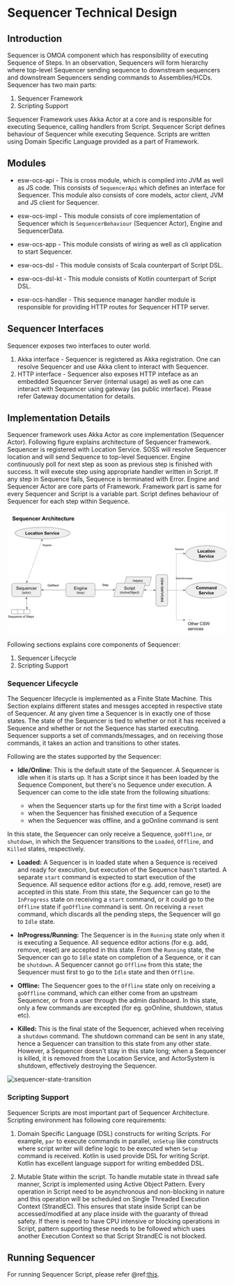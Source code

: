 # Sequencer Technical Design
## Introduction

Sequencer is OMOA component which has responsibility of executing Sequence of Steps. In an observation, Sequencers will form
hierarchy where top-level Sequencer sending sequence to downstream sequencers and downstream Sequencers sending commands to Assemblies/HCDs.
Sequencer has two main parts:

1. Sequencer Framework
2. Scripting Support

Sequencer Framework uses Akka Actor at a core and is responsible for executing Sequence, calling handlers from Script.
Sequencer Script defines behaviour of Sequencer while executing Sequence. Scripts are written using Domain Specific Language
provided as a part of Framework.

## Modules

* esw-ocs-api -
This is cross module, which is compiled into JVM as well as JS code. This consists of `SequencerApi`
which defines an interface for Sequencer. This module also consists of core models, actor client, JVM and JS client for
Sequencer.

* esw-ocs-impl -
This module consists of core implementation of Sequencer which is `SequencerBehaviour` (Sequencer Actor), Engine and SequencerData.

* esw-ocs-app -
This module consists of wiring as well as cli application to start Sequencer.

* esw-ocs-dsl -
This module consists of Scala counterpart of Script DSL.

* esw-ocs-dsl-kt -
This module consists of Kotlin counterpart of Script DSL.

* esw-ocs-handler -
This sequence manager handler module is responsible for providing HTTP routes for Sequencer HTTP server.

## Sequencer Interfaces

Sequencer exposes two interfaces to outer world.

1. Akka interface - Sequencer is registered as Akka registration. One can resolve Sequencer and use Akka client to interact with Sequencer.
2. HTTP interface - Sequencer also exposes HTTP inteface as an embedded Sequencer Server (internal usage) as well as one can interact with Sequencer using
gateway (as public interface). Please refer Gateway documentation for details.

## Implementation Details

Sequencer framework uses Akka Actor as core implementation (Sequencer Actor).
Following figure explains architecture of Sequencer framework. Sequencer is registered with Location Service. SOSS will resolve
Sequencer location and will send Sequence to top-level Sequencer. Engine continuously poll for next step as soon as previous step
is finished with success. It will execute step using appropriate handler written in Script.
If any step in Sequence fails, Sequence is terminated with Error. Engine and Sequencer Actor are core parts of Framework. Framework
part is same for every Sequencer and Script is a variable part. Script defines behaviour of Sequencer for each step within Sequence.

![Sequencer Architecture](../images/ocs/sequencer.png)

Following sections explains core components of Sequencer:

1. Sequencer Lifecycle
2. Scripting Support

### Sequencer Lifecycle

The Sequencer lifecycle is implemented as a Finite State Machine. This Section explains different states and messges accepted in
respective state of Sequencer. At any given time a Sequencer is in exactly one of those states. The state of the Sequencer is
tied to whether or not it has received a Sequence and whether or not the Sequence has started executing.
Sequencer supports a set of commands/messages, and on receiving those commands, it takes an action and transitions to other states.

Following are the states supported by the Sequencer:

* **Idle/Online:** This is the default state of the Sequencer. A Sequencer is idle when it is starts up. It has a Script since it
has been loaded by the Sequence Component, but there's no Sequence under execution.
A Sequencer can come to the idle state from the following situations:

    * when the Sequencer starts up for the first time with a Script loaded
    * when the Sequencer has finished execution of a Sequence
    * when the Sequencer was offline, and a goOnline command is sent

In this state, the Sequencer can only receive a Sequence, `goOffline`, or `shutdown`, in which the Sequencer transitions to the
`Loaded`, `Offline`, and `Killed` states, respectively.

* **Loaded:** A Sequencer is in loaded state when a Sequence is received and ready for execution, but execution of the Sequence hasn't started.
A separate `start` command is expected to start execution of the Sequence.
All sequence editor actions (for e.g. add, remove, reset) are accepted in this state.
From this state, the Sequencer can go to the `InProgress` state
on receiving a `start` command, or it could go to the `Offline` state if `goOffline` command is sent. On receiving a `reset` command,
which discards all the pending steps, the Sequencer will go to `Idle` state.

* **InProgress/Running:** The Sequencer is in the `Running` state only when it is executing a Sequence. All sequence editor actions
(for e.g. add, remove, reset) are accepted in this state. From the `Running` state, the Sequencer can go to `Idle` state on completion of a Sequence,
or it can be `shutdown`. A Sequencer cannot go `Offline` from this state; the Sequencer must first to go to the `Idle` state and then `Offline`.

* **Offline:** The Sequencer goes to the `Offline` state only on receiving a `goOffline` command, which can either come from an upstream
Sequencer, or from a user through the admin dashboard. In this state, only a few commands are excepted (for eg. goOnline, shutdown, status etc).

* **Killed:** This is the final state of the Sequencer, achieved when receiving a `shutdown` command. The shutdown command
can be sent in any state, hence a Sequencer can transition to this state from any other state.  However, a Sequencer doesn't
stay in this state long; when a Sequencer is killed, it is removed from the Location Service, and ActorSystem is shutdown,
effectively destroying the Sequencer.


![sequencer-state-transition](../images/ocs/state-transition.png)


### Scripting Support

Sequencer Scripts are most important part of Sequencer Architecture. Scripting environment has following core requirements:

1. Domain Specific Language (DSL) constructs for writing Scripts. For example, `par` to execute commands in parallel, `onSetup` like
constructs where script writer will define logic to be executed when `Setup` command is received. Kotlin is used provide DSL for writing Script. Kotlin has excellent
language support for writing embedded DSL.

2. Mutable State within the script. To handle mutable state in thread safe manner, Script is implemented using Active Object Pattern.
Every operation in Script need to be asynchronous and non-blocking in nature and this operation will be scheduled on Single Threaded Execution Context (StrandEC).
This ensures that state inside Script can be accessed/modified at any place inside with the guaranty of thread safety. If there is need to have
CPU intensive or blocking operations in Script, pattern supporting these needs to be followed which uses another Execution Context so that Script StrandEC is not blocked.


## Running Sequencer

For running Sequencer Script, please refer @ref:[this](../sequencersandscripts/sequencer-app.md).
